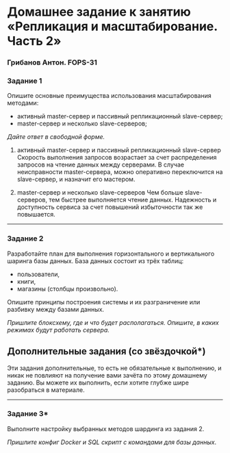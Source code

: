 # Домашнее задание к занятию «Репликация и масштабирование. Часть 2»
### Грибанов Антон. FOPS-31

### Задание 1

Опишите основные преимущества использования масштабирования методами:

- активный master-сервер и пассивный репликационный slave-сервер; 
- master-сервер и несколько slave-серверов;


*Дайте ответ в свободной форме.*


   1. активный master-сервер и пассивный репликационный slave-сервер
Скорость выполнения запросов возрастает за счет распределения запросов на чтение данных между серверами. В случае неисправности master-сервера, можно оперативно переключится на slave-сервер, и назначит его мастером.

   2. master-сервер и несколько slave-серверов
Чем больше slave-серверов, тем быстрее выполняется чтение данных. Надежность и доступность сервиса за счет повышений избыточности так же повышается.


---

### Задание 2


Разработайте план для выполнения горизонтального и вертикального шаринга базы данных. База данных состоит из трёх таблиц: 

- пользователи, 
- книги, 
- магазины (столбцы произвольно). 

Опишите принципы построения системы и их разграничение или разбивку между базами данных.

*Пришлите блоксхему, где и что будет располагаться. Опишите, в каких режимах будут работать сервера.* 

## Дополнительные задания (со звёздочкой*)
Эти задания дополнительные, то есть не обязательные к выполнению, и никак не повлияют на получение вами зачёта по этому домашнему заданию. Вы можете их выполнить, если хотите глубже шире разобраться в материале.

---
### Задание 3*

Выполните настройку выбранных методов шардинга из задания 2.

*Пришлите конфиг Docker и SQL скрипт с командами для базы данных*.
